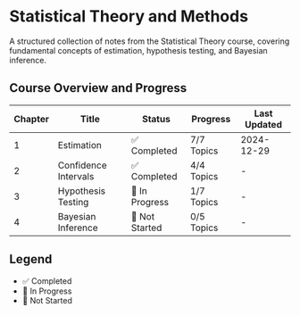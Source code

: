 # Statistical Theory and Methods

A structured collection of notes from the Statistical Theory course, covering fundamental concepts of estimation, hypothesis testing, and Bayesian inference.

## Course Overview and Progress

| Chapter | Title                | Status         | Progress   | Last Updated |
| ------- | -------------------- | -------------- | ---------- | ------------ |
| 1       | Estimation           | ✅ Completed   | 7/7 Topics | 2024-12-29   |
| 2       | Confidence Intervals | ✅ Completed   | 4/4 Topics | -            |
| 3       | Hypothesis Testing   | 🚧 In Progress | 1/7 Topics | -            |
| 4       | Bayesian Inference   | 📝 Not Started | 0/5 Topics | -            |

## Legend

- ✅ Completed
- 🚧 In Progress
- 📝 Not Started
